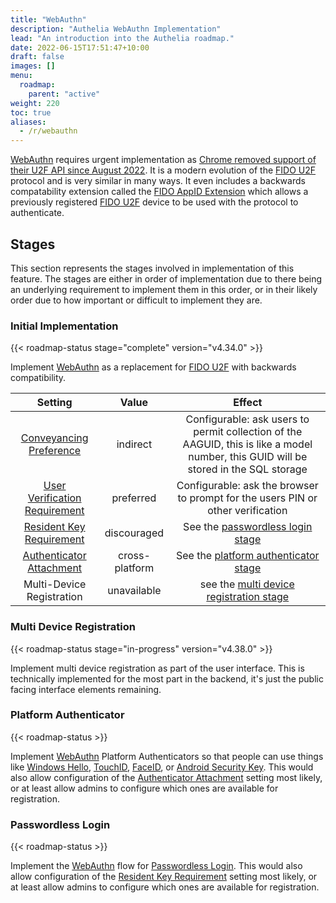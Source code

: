 ```yaml
---
title: "WebAuthn"
description: "Authelia WebAuthn Implementation"
lead: "An introduction into the Authelia roadmap."
date: 2022-06-15T17:51:47+10:00
draft: false
images: []
menu:
  roadmap:
    parent: "active"
weight: 220
toc: true
aliases:
  - /r/webauthn
---
```


[WebAuthn] requires urgent implementation as [Chrome removed support of their U2F API since August 2022][chrome-removed-u2f]. It is a modern evolution of the
[FIDO U2F] protocol and is very similar in many ways. It even includes a backwards compatability extension called
the [FIDO AppID Extension] which allows a previously registered [FIDO U2F] device to be used with the protocol to
authenticate.

## Stages

This section represents the stages involved in implementation of this feature. The stages are either in order of
implementation due to there being an underlying requirement to implement them in this order, or in their likely order
due to how important or difficult to implement they are.

### Initial Implementation

{{< roadmap-status stage="complete" version="v4.34.0" >}}

Implement [WebAuthn] as a replacement for [FIDO U2F] with backwards compatibility.

|                       Setting                        |     Value      |                                                                Effect                                                                |
|:----------------------------------------------------:|:--------------:|:------------------------------------------------------------------------------------------------------------------------------------:|
|              [Conveyancing Preference]               |    indirect    | Configurable: ask users to permit collection of the AAGUID, this is like a model number, this GUID will be stored in the SQL storage |
|           [User Verification Requirement]            |   preferred    |                           Configurable: ask the browser to prompt for the users PIN or other verification                            |
|              [Resident Key Requirement]              |  discouraged   |                                       See the [passwordless login stage](#passwordless-login)                                        |
|              [Authenticator Attachment]              | cross-platform |                                   See the [platform authenticator stage](#platform-authenticator)                                    |
|              Multi-Device Registration               |  unavailable   |                                see the [multi device registration stage](#multi-device-registration)                                 |

### Multi Device Registration

{{< roadmap-status stage="in-progress" version="v4.38.0" >}}

Implement multi device registration as part of the user interface. This is technically implemented for the most part in
the backend, it's just the public facing interface elements remaining.

### Platform Authenticator

{{< roadmap-status >}}

Implement [WebAuthn] Platform Authenticators so that people can use things like [Windows Hello], [TouchID], [FaceID],
or [Android Security Key]. This would also allow configuration of the [Authenticator Attachment] setting most likely,
or at least allow admins to configure which ones are available for registration.

### Passwordless Login

{{< roadmap-status >}}

Implement the [WebAuthn] flow for [Passwordless Login]. This would also allow configuration of the
[Resident Key Requirement] setting most likely, or at least allow admins to configure which ones are available for
registration.

[FIDO U2F]: https://fidoalliance.org/specs/u2f-specs-master/fido-u2f-overview.html
[WebAuthn]: https://www.w3.org/TR/webauthn-2/
[chrome-removed-u2f]: https://developer.chrome.com/blog/deps-rems-95/#deprecate-u2f-api-cryptotoken
[Passwordless Login]: https://www.w3.org/TR/webauthn-2/#client-side-discoverable-public-key-credential-source
[Conveyancing Preference]: https://www.w3.org/TR/webauthn-2/#enum-attestation-convey
[User Verification Requirement]: https://www.w3.org/TR/webauthn-2/#enum-userVerificationRequirement
[Resident Key Requirement]: https://www.w3.org/TR/webauthn-2/#enum-residentKeyRequirement
[Authenticator Attachment]: https://www.w3.org/TR/webauthn-2/#enum-attachment
[FIDO AppID Extension]: https://www.w3.org/TR/webauthn-2/#sctn-appid-extension

[Windows Hello]: https://support.microsoft.com/en-us/windows/learn-about-windows-hello-and-set-it-up-dae28983-8242-bb2a-d3d1-87c9d265a5f0
[TouchID]: https://support.apple.com/en-us/HT201371
[FaceID]: https://support.apple.com/en-au/HT208109
[Android Security Key]: https://support.google.com/accounts/answer/9289445?hl=en&co=GENIE.Platform%3DAndroid

